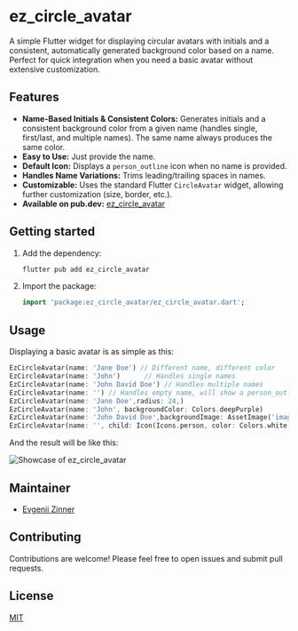 # ez_circle_avatar

A simple Flutter widget for displaying circular avatars with initials and a consistent, 
automatically generated background color based on a name.  
Perfect for quick integration when you need a basic avatar without extensive customization.

## Features

*   **Name-Based Initials & Consistent Colors:** Generates initials and a consistent background color from a given name (handles single, first/last, and multiple names).  The same name always produces the same color.
*   **Easy to Use:** Just provide the name.
*   **Default Icon:** Displays a `person_outline` icon when no name is provided.
*   **Handles Name Variations:** Trims leading/trailing spaces in names.
*   **Customizable:** Uses the standard Flutter `CircleAvatar` widget, allowing further customization (size, border, etc.).
*   **Available on pub.dev:** [ez_circle_avatar](https://pub.dev/packages/ez_circle_avatar)

## Getting started

1.  Add the dependency:

    ```bash
    flutter pub add ez_circle_avatar
    ```

2.  Import the package:

    ```dart
    import 'package:ez_circle_avatar/ez_circle_avatar.dart';
    ```

## Usage

Displaying a basic avatar is as simple as this:

```dart
EzCircleAvatar(name: 'Jane Doe') // Different name, different color
EzCircleAvatar(name: 'John')      // Handles single names
EzCircleAvatar(name: 'John David Doe') // Handles multiple names
EzCircleAvatar(name: '') // Handles empty name, will show a person_outline icon
EzCircleAvatar(name: 'Jane Doe',radius: 24,)
EzCircleAvatar(name: 'John', backgroundColor: Colors.deepPurple)
EzCircleAvatar(name: 'John David Doe',backgroundImage: AssetImage('images/image.png'))
EzCircleAvatar(name: '', child: Icon(Icons.person, color: Colors.white, size: 20)),)
```

And the result will be like this:

![Showcase of ez_circle_avatar](https://raw.githubusercontent.com/Evgenii-Zinner/ez_circle_avatar/main/images/ez_circle_avatar_showcase.png)

## Maintainer

*   [Evgenii Zinner](https://github.com/Evgenii-Zinner)

## Contributing

Contributions are welcome! Please feel free to open issues and submit pull requests.

## License

[MIT](LICENSE)